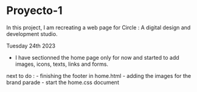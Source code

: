 # Proyecto-1

In this project, I am recreating a web page for Circle : A digital design and development studio.

Tuesday 24th 2023

- I have sectionned the home page only for now and started to add images, icons, texts, links and forms.

next to do : - finishing the footer in home.html
             - adding the images for the brand parade
             - start the home.css document


